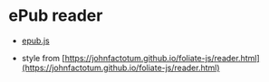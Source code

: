 # ePub reader



* [epub.js](https://github.com/futurepress/epub.js)

* style from [https://johnfactotum.github.io/foliate-js/reader.html](https://johnfactotum.github.io/foliate-js/reader.html)